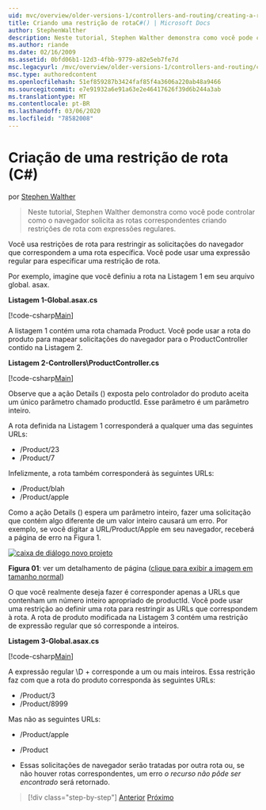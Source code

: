 ```yaml
---
uid: mvc/overview/older-versions-1/controllers-and-routing/creating-a-route-constraint-cs
title: Criando uma restrição de rotaC#() | Microsoft Docs
author: StephenWalther
description: Neste tutorial, Stephen Walther demonstra como você pode controlar como o navegador solicita as rotas correspondentes criando restrições de rota com expressões regulares.
ms.author: riande
ms.date: 02/16/2009
ms.assetid: 0bfd06b1-12d3-4fbb-9779-a82e5eb7fe7d
msc.legacyurl: /mvc/overview/older-versions-1/controllers-and-routing/creating-a-route-constraint-cs
msc.type: authoredcontent
ms.openlocfilehash: 51ef859287b3424faf85f4a3606a220ab48a9466
ms.sourcegitcommit: e7e91932a6e91a63e2e46417626f39d6b244a3ab
ms.translationtype: MT
ms.contentlocale: pt-BR
ms.lasthandoff: 03/06/2020
ms.locfileid: "78582008"
---
```

# <a name="creating-a-route-constraint-c"></a>Criação de uma restrição de rota (C#)

por [Stephen Walther](https://github.com/StephenWalther)

> Neste tutorial, Stephen Walther demonstra como você pode controlar como o navegador solicita as rotas correspondentes criando restrições de rota com expressões regulares.

Você usa restrições de rota para restringir as solicitações do navegador que correspondem a uma rota específica. Você pode usar uma expressão regular para especificar uma restrição de rota.

Por exemplo, imagine que você definiu a rota na Listagem 1 em seu arquivo global. asax.

**Listagem 1-Global.asax.cs**

[!code-csharp[Main](creating-a-route-constraint-cs/samples/sample1.cs)]

A listagem 1 contém uma rota chamada Product. Você pode usar a rota do produto para mapear solicitações do navegador para o ProductController contido na Listagem 2.

**Listagem 2-Controllers\ProductController.cs**

[!code-csharp[Main](creating-a-route-constraint-cs/samples/sample2.cs)]

Observe que a ação Details () exposta pelo controlador do produto aceita um único parâmetro chamado productId. Esse parâmetro é um parâmetro inteiro.

A rota definida na Listagem 1 corresponderá a qualquer uma das seguintes URLs:

- /Product/23
- /Product/7

Infelizmente, a rota também corresponderá às seguintes URLs:

- /Product/blah
- /Product/apple

Como a ação Details () espera um parâmetro inteiro, fazer uma solicitação que contém algo diferente de um valor inteiro causará um erro. Por exemplo, se você digitar a URL/Product/Apple em seu navegador, receberá a página de erro na Figura 1.

[![caixa de diálogo novo projeto](creating-a-route-constraint-cs/_static/image1.jpg)](creating-a-route-constraint-cs/_static/image1.png)

**Figura 01**: ver um detalhamento de página ([clique para exibir a imagem em tamanho normal](creating-a-route-constraint-cs/_static/image2.png))

O que você realmente deseja fazer é corresponder apenas a URLs que contenham um número inteiro apropriado de productId. Você pode usar uma restrição ao definir uma rota para restringir as URLs que correspondem à rota. A rota de produto modificada na Listagem 3 contém uma restrição de expressão regular que só corresponde a inteiros.

**Listagem 3-Global.asax.cs**

[!code-csharp[Main](creating-a-route-constraint-cs/samples/sample3.cs)]

A expressão regular \D + corresponde a um ou mais inteiros. Essa restrição faz com que a rota do produto corresponda às seguintes URLs:

- /Product/3
- /Product/8999

Mas não as seguintes URLs:

- /Product/apple
- /Product

- Essas solicitações de navegador serão tratadas por outra rota ou, se não houver rotas correspondentes, um erro *o recurso não pôde ser encontrado* será retornado.

> [!div class="step-by-step"]
> [Anterior](creating-custom-routes-cs.md)
> [Próximo](creating-a-custom-route-constraint-cs.md)
